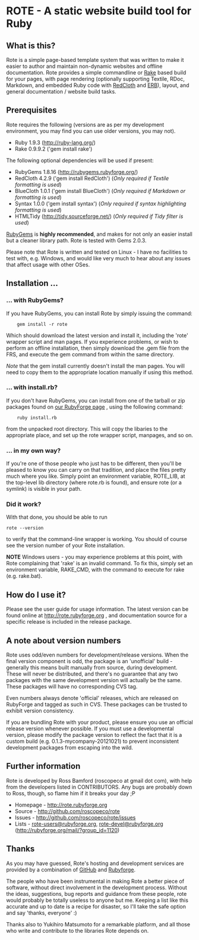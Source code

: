 ROTE - A static website build tool for Ruby
===========================================

What is this?
-------------

Rote is a simple page-based template system that was written to make it
easier to author and maintain non-dynamic websites and offline documentation. 
Rote provides a simple commandline or [Rake](http://rake.rubyforge.org) based
build for your pages, with page rendering (optionally supporting Textile, RDoc, 
Markdown, and embedded Ruby code with [RedCloth](http://redcloth.rubyforge.org/)
and [ERB](http://www.ruby-doc.org/stdlib/libdoc/erb/rdoc/classes/ERB.html)), 
layout, and general documentation / website build tasks.

Prerequisites
-------------

Rote requires the following (versions are as per my development environment,
you may find you can use older versions, you may not).
	
* Ruby 1.9.3 (http://ruby-lang.org/)
* Rake 0.9.9.2 ('gem install rake')

The following optional dependencies will be used if present:

* RubyGems 1.8.16 (http://rubygems.rubyforge.org/) 
* RedCloth 4.2.9 ('gem install RedCloth') (*Only required if Textile formatting is used*)
* BlueCloth 1.0.1 ('gem install BlueCloth') (*Only required if Markdown or formatting is used*)
* Syntax 1.0.0 ('gem install syntax') (*Only required if syntax highlighting formatting is used*)
* HTMLTidy (http://tidy.sourceforge.net/) (*Only required if Tidy filter is used*)

[RubyGems](http://rubygems.org) is **highly recommended**,
and makes for not only an easier install but a cleaner library path.
Rote is tested with Gems 2.0.3.

Please note that Rote is written and tested on Linux - I have no facilities
to test with, e.g. Windows, and would like very much to hear about any issues 
that affect usage with other OSes.

Installation ... 
-----------------

### ... with RubyGems?

If you have RubyGems, you can install Rote by simply issuing the command:
```
	gem install -r rote 
```	
Which should download the latest version and install it, including
the 'rote' wrapper script and man pages.	If you experience problems,
or wish to perform an offline installation, then simply download the 
.gem file from the FRS, and execute the gem command from within the same
directory.

*Note* that the gem install currently doesn't install the man pages.
You will need to copy them to the appropriate location manually if using
this method.

### ... with install.rb?

If you don't have RubyGems, you can install from one of the tarball or zip
packages found on [our RubyForge page](http://http://rubyforge.org/frs/?group_id=1120)
, using the following command:
```
	ruby install.rb
```	
from the unpacked root directory. This will copy the libaries to the 
appropriate	place, and set up the rote wrapper script, manpages, and so on.

### ... in my own way?

If you're one of those people who just has to be different, then you'll be
pleased to know you can carry on that tradition, and place the files
pretty much where you like. Simply point an environment variable, 
ROTE_LIB, at the top-level lib directory (where rote.rb is found), and
ensure rote (or a symlink) is visible in your path. 

### Did it work?

With that done, you should be able to run 

	rote --version
	
to verify that the command-line wrapper is working. You should of course see
the version number of your Rote installation.

**NOTE** Windows users - you may experience problems at this point, with Rote
complaining that 'rake' is an invalid command. To fix this, simply set an
environment variable, RAKE_CMD, with the command to execute for rake
(e.g. rake.bat).

How do I use it?
----------------

Please see the user guide for usage information. The latest version can be
found online at http://rote.rubyforge.org , and documentation source for
a specific release is included in the release package. 

A note about version numbers
----------------------------

Rote uses odd/even numbers for development/release versions. When the final
version component is odd, the package is an 'unofficial' build - generally
this means built manually from source, during development. These will never
be distributed, and there's no guarantee that any two packages with the same
development version will actually be the same. These packages will have no
corresponding CVS tag.

Even numbers always denote 'official' releases, which are released on 
RubyForge and tagged as such in CVS. These packages can be trusted to exhibit
version consistency.

If you are bundling Rote with your product, please ensure you use an official
release version whenever possible. If you must use a developmental version,
please modify the package version to reflect the fact that it is a custom
build (e.g. 0.1.3-mycompany-20121021) to prevent inconsistent development
packages from escaping into the wild.

Further information
-------------------

Rote is developed by Ross Bamford (roscopeco at gmail dot com), with help from
the developers listed in CONTRIBUTORS. Any bugs are probably down to Ross, 
though, so flame him if it breaks your day ;P

* Homepage - http://rote.rubyforge.org
* Source - http://github.com/roscopeco/rote
* Issues - http://github.com/roscopeco/rote/issues
* Lists - rote-users@rubyforge.org, rote-devel@rubyforge.org (http://rubyforge.org/mail/?group_id=1120)

Thanks
------

As you may have guessed, Rote's hosting and development services are provided
by a combination of [GitHub](http://github.com) and [Rubyforge](http://rubyforge.org).

The people who have been instrumental in making Rote a better piece of 
software, without direct involvement in the development process. Without the
ideas, suggestions, bug reports and guidance from these people, rote would 
probably be totally useless to anyone but me. Keeping a list like this 
accurate and up to date is a recipe for disaster, so I'll take the safe 
option and say 'thanks, everyone' :)

Thanks also to Yukihiro Matsumoto for a remarkable platform, and all those
who write and contribute to the libraries Rote depends on.
